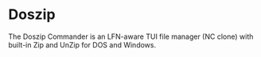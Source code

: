 # Doszip

The Doszip Commander is an LFN-aware TUI file manager (NC clone) with built-in Zip and UnZip for DOS and Windows.
